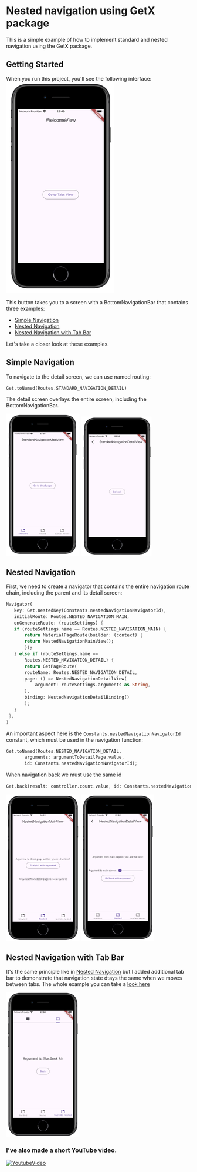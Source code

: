 # Nested navigation using GetX package 

This is a simple example of how to implement standard and nested navigation using the GetX package.

## Getting Started

When you run this project, you'll see the following interface:
![Screenshot](docs/assets/welcome.png)

This button takes you to a screen with a BottomNavigationBar that contains three examples:
 - [Simple Navigation](##Simple-Navigation)
 - [Nested Navigation](##Nested-Navigation)
 - [Nested Navigation with Tab Bar](##Nested-Navigation-with-Tab-Bar)

 Let's take a closer look at these examples.

 ## Simple Navigation

 To navigate to the detail screen, we can use named routing:
 ```dart
 Get.toNamed(Routes.STANDARD_NAVIGATION_DETAIL)
 ```
The detail screen overlays the entire screen, including the BottomNavigationBar.
<p float="left">
  <img src="docs/assets/standard_main.png" width="200" />
  <img src="docs/assets/standard_detail.png" width="193" /> 
</p>

 ## Nested Navigation

 First, we need to create a navigator that contains the entire navigation route chain, including the parent and its detail screen:
 ```dart
 Navigator(
    key: Get.nestedKey(Constants.nestedNavigationNavigatorId),
    initialRoute: Routes.NESTED_NAVIGATION_MAIN,
    onGenerateRoute: (routeSettings) {
    if (routeSettings.name == Routes.NESTED_NAVIGATION_MAIN) {
        return MaterialPageRoute(builder: (context) {
        return NestedNavigationMainView();
        });
    } else if (routeSettings.name ==
        Routes.NESTED_NAVIGATION_DETAIL) {
        return GetPageRoute(
        routeName: Routes.NESTED_NAVIGATION_DETAIL,
        page: () => NestedNavigationDetailView(
            argument: routeSettings.arguments as String,
        ),
        binding: NestedNavigationDetailBinding()
        );
    }
  },
)
 ```

An important aspect here is the ```Constants.nestedNavigationNavigatorId``` constant, which must be used in the navigation function:
 ```dart
Get.toNamed(Routes.NESTED_NAVIGATION_DETAIL,
        arguments: argumentToDetailPage.value,
        id: Constants.nestedNavigationNavigatorId);
 ```



When navigation back we must use the same id
 ```dart
Get.back(result: controller.count.value, id: Constants.nestedNavigationNavigatorId)
 ```
<p float="left">
  <img src="docs/assets/nested_main.png" width="200" />
  <img src="docs/assets/nested_detail.png" width="200" /> 
</p>

 ## Nested Navigation with Tab Bar
 It's the same principle like in [Nested Navigation](##Nested-Navigation) but I added additional tab bar to demonstrate that navigation state dtays the same when we moves between tabs. The whole example you can take a [look here](https://github.com/Ilushnik/getx_nested_navigation_example/blob/master/lib/app/modules/sub_tabs_nested_navigation_main/views/sub_tabs_nested_navigation_main_view.dart)
 <p float="left">
  <img src="docs/assets/nested_with_tabs.png" width="200" />
</p>

### I've also made a short YouTube video.

[![YoutubeVideo](https://i.ytimg.com/vi/l2RvvY1Qayw/maxresdefault.jpg)](https://youtu.be/l2RvvY1Qayw)

